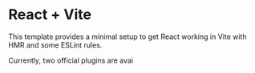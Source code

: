 # React + Vite

This template provides a minimal setup to get React working in Vite with HMR and some ESLint rules.

Currently, two official plugins are avai

